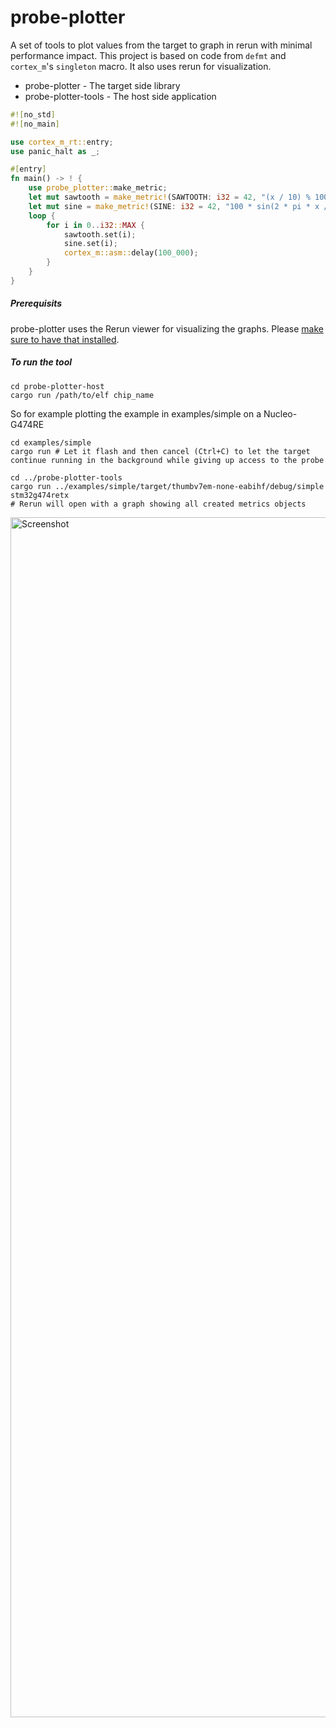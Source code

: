 # probe-plotter

A set of tools to plot values from the target to graph in rerun with minimal performance impact. This project is based on code from `defmt` and `cortex_m`'s `singleton` macro. It also uses rerun for visualization.

* probe-plotter - The target side library
* probe-plotter-tools - The host side application

```rust
#![no_std]
#![no_main]

use cortex_m_rt::entry;
use panic_halt as _;

#[entry]
fn main() -> ! {
    use probe_plotter::make_metric;
    let mut sawtooth = make_metric!(SAWTOOTH: i32 = 42, "(x / 10) % 100").unwrap();
    let mut sine = make_metric!(SINE: i32 = 42, "100 * sin(2 * pi * x / 4000)").unwrap();
    loop {
        for i in 0..i32::MAX {
            sawtooth.set(i);
            sine.set(i);
            cortex_m::asm::delay(100_000);
        }
    }
}
```

##### Prerequisits
probe-plotter uses the Rerun viewer for visualizing the graphs. Please [make sure to have that installed](https://rerun.io/docs/getting-started/installing-viewer#installing-the-viewer).

##### To run the tool

```
cd probe-plotter-host
cargo run /path/to/elf chip_name
```

So for example plotting the example in examples/simple on a Nucleo-G474RE

```
cd examples/simple
cargo run # Let it flash and then cancel (Ctrl+C) to let the target continue running in the background while giving up access to the probe

cd ../probe-plotter-tools
cargo run ../examples/simple/target/thumbv7em-none-eabihf/debug/simple stm32g474retx
# Rerun will open with a graph showing all created metrics objects
```

<img width="2880" height="1920" alt="Screenshot" src="https://github.com/user-attachments/assets/5f7f20c9-009d-42c7-9613-789ae26afe54" />
